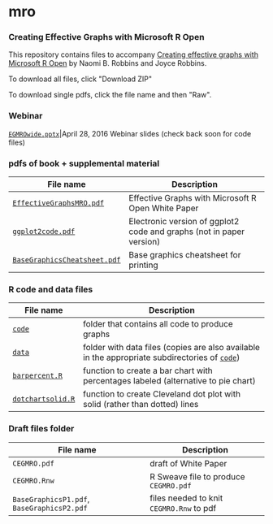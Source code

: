 # mro
### Creating Effective Graphs with Microsoft R Open

This repository contains files to accompany [Creating effective graphs with Microsoft R Open](https://info.microsoft.com/CO-AAIoT-CNTNT-FY16-03Mar-Effective-Graphs-with-Microsoft-R-Open-Registration.html) by Naomi B. Robbins and Joyce Robbins.

To download all files, click "Download ZIP"

To download single pdfs, click the file name and then "Raw".

### Webinar
[`EGMROwide.pptx`](EGMROwide.pptx)|April 28, 2016 Webinar slides
(check back soon for code files)

### pdfs of book + supplemental material

File name | Description
------------ | -------------
[`EffectiveGraphsMRO.pdf`](EffectiveGraphsMRO.pdf)|Effective Graphs with Microsoft R Open White Paper
[`ggplot2code.pdf`](ggplot2code.pdf)|Electronic version of ggplot2 code and graphs (not in paper version)
[`BaseGraphicsCheatsheet.pdf`](BaseGraphicsCheatsheet.pdf) | Base graphics cheatsheet for printing

### R code and data files

File name | Description
------------ | -------------
[`code`](code)|folder that contains all code to produce graphs
[`data`](data)|folder with data files (copies are also available in the appropriate subdirectories of [`code`](code))
[`barpercent.R`](barpercent.R)|function to create a bar chart with percentages labeled (alternative to pie chart)
[`dotchartsolid.R`](dotchartsolid.R)|function to create Cleveland dot plot with solid (rather than dotted) lines

### Draft files folder

File name | Description
------------ | -------------
`CEGMRO.pdf`|draft of White Paper
`CEGMRO.Rnw`|R Sweave file to produce `CEGMRO.pdf`
`BaseGraphicsP1.pdf`, `BaseGraphicsP2.pdf`|files needed to knit `CEGMRO.Rnw` to pdf



